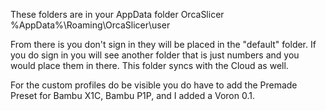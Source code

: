 These folders are in your AppData folder OrcaSlicer
%AppData%\Roaming\OrcaSlicer\user

From there is you don't sign in they will be placed in the "default" folder. If you do sign in you will see another folder that is just numbers and you would place them in there. This folder syncs with the Cloud as well.

For the custom profiles do be visible you do have to add the Premade Preset for Bambu X1C, Bambu P1P, and I added a Voron 0.1.
